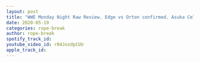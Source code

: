 ```yaml
---
layout: post
title: "WWE Monday Night Raw Review. Edge vs Orton confirmed. Asuka Celebration. Lashley sights McIntyre"
date: 2020-05-19
categories: rope-break
author: rope-break
spotify_track_id: 
youtube_video_id: r04JozdpCUU
apple_track_id: 
---
```

